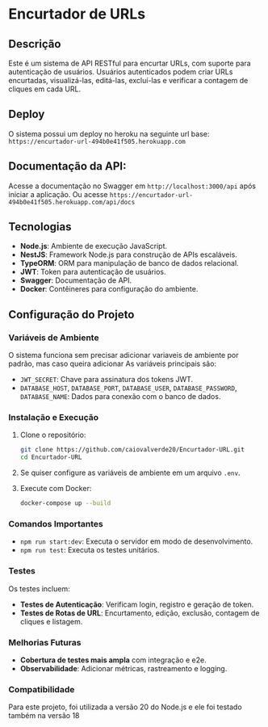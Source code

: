 
# Encurtador de URLs

## Descrição
Este é um sistema de API RESTful para encurtar URLs, com suporte para autenticação de usuários. Usuários autenticados podem criar URLs encurtadas, visualizá-las, editá-las, excluí-las e verificar a contagem de cliques em cada URL.

## Deploy
O sistema possui um deploy no heroku na seguinte url base:
`https://encurtador-url-494b0e41f505.herokuapp.com`

## Documentação da API:
Acesse a documentação no Swagger em `http://localhost:3000/api` após iniciar a aplicação.
Ou acesse `https://encurtador-url-494b0e41f505.herokuapp.com/api/docs`

## Tecnologias
- **Node.js**: Ambiente de execução JavaScript.
- **NestJS**: Framework Node.js para construção de APIs escaláveis.
- **TypeORM**: ORM para manipulação de banco de dados relacional.
- **JWT**: Token para autenticação de usuários.
- **Swagger**: Documentação de API.
- **Docker**: Contêineres para configuração do ambiente.

## Configuração do Projeto

### Variáveis de Ambiente
O sistema funciona sem precisar adicionar variaveis de ambiente por padrão, mas caso queira adicionar As variáveis principais são:
- `JWT_SECRET`: Chave para assinatura dos tokens JWT.
- `DATABASE_HOST`, `DATABASE_PORT`, `DATABASE_USER`, `DATABASE_PASSWORD`, `DATABASE_NAME`: Dados para conexão com o banco de dados.

### Instalação e Execução

1. Clone o repositório:
   ```bash
   git clone https://github.com/caiovalverde20/Encurtador-URL.git
   cd Encurtador-URL
   ```

2. Se quiser configure as variáveis de ambiente em um arquivo `.env`.

3. Execute com Docker:
   ```bash
   docker-compose up --build
   ```

### Comandos Importantes

- `npm run start:dev`: Executa o servidor em modo de desenvolvimento.
- `npm run test`: Executa os testes unitários.

### Testes
Os testes incluem:
- **Testes de Autenticação**: Verificam login, registro e geração de token.
- **Testes de Rotas de URL**: Encurtamento, edição, exclusão, contagem de cliques e listagem.

### Melhorias Futuras
- **Cobertura de testes mais ampla** com integração e e2e.
- **Observabilidade**: Adicionar métricas, rastreamento e logging.

### Compatibilidade
Para este projeto, foi utilizada a versão 20 do Node.js e ele foi testado também na versão 18

